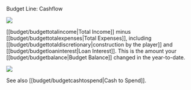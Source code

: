 Budget Line: Cashflow

![](docs/images/earnings.png)

[[budget/budgettotalincome|Total Income]] minus [[budget/budgettotalexpenses|Total Expenses]], including [[budget/budgettotaldiscretionary|construction by the player]] and [[budget/budgetloaninterest|Loan Interest]]. This is the amount your [[budget/budgetbalance|Budget Balance]] changed in the year-to-date.

![](Chart::StatCashflowStat)

See also [[budget/budgetcashtospend|Cash to Spend]].

